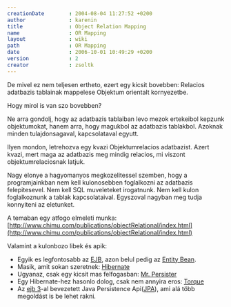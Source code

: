 ```yaml
---
creationDate        : 2004-08-04 11:27:52 +0200 
author              : karenin 
title               : Object Relation Mapping 
name                : OR Mapping 
layout              : wiki 
path                : OR Mapping 
date                : 2006-10-01 10:49:29 +0200 
version             : 2 
creator             : zsoltk 
---
```

De mivel ez nem teljesen ertheto, ezert egy kicsit bovebben: Relacios adatbazis tablainak mappelese Objektum orientalt kornyezetbe.

Hogy mirol is van szo bovebben?

Ne arra gondolj, hogy az adatbazis tablaiban levo mezok ertekeibol kepzunk objektumokat, hanem arra, hogy magukbol az adatbazis tablakbol. Azoknak minden tulajdonsagaval, kapcsolataval egyutt.

Ilyen mondon, letrehozva egy kvazi Objektumrelacios adatbazist. Azert kvazi, mert maga az adatbazis meg mindig relacios, mi viszont objektumrelaciosnak latjuk.

Nagy elonye a hagyomanyos megkozelitessel szemben, hogy a programjainkban nem kell kulonosebben foglalkozni az adatbazis felepitesevel. Nem kell SQL muveleteket irogatnunk. Nem kell kulon foglalkoznunk a tablak kapcsolataival. Egyszoval nagyban meg tudja konnyiteni az eletunket.

A temaban egy atfogo elmeleti munka: [http://www.chimu.com/publications/objectRelational/index.html](http://www.chimu.com/publications/objectRelational/index.html)

Valamint a kulonbozo libek és apik:

*   Egyik es legfontosabb az [EJB](EJB.html), azon belul pedig az [Entity Bean](Missing.html).
*   Masik, amit sokan szeretnek: [Hibernate](Hibernate.html)
*   Ugyanaz, csak egy kicsit mas felfogasban: [Mr. Persister](Mr.%20Persister.html)
*   Egy Hibernate-hez hasonlo dolog, csak nem annyira eros: [Torque](Torque.html)
*   Az [ejb 3](Missing.html)-al bevezetett Java Persistence Api([JPA](JPA.html)), ami alá több megoldást is be lehet rakni. 
